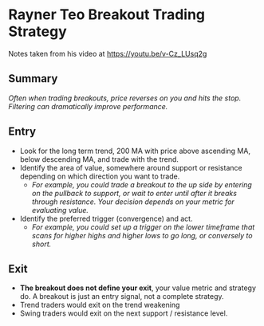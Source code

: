 # Rayner Teo Breakout Trading Strategy
Notes taken from his video at https://youtu.be/v-Cz_LUsq2g

## Summary
*Often when trading breakouts, price reverses on you and hits the stop. Filtering can dramatically improve performance.*

## Entry
- Look for the long term trend, 200 MA with price above ascending MA, below descending MA, and trade with the trend.
- Identify the area of value, somewhere around support or resistance depending on which direction you want to trade.
  - *For example, you could trade a breakout to the up side by entering on the pullback to support, or wait to enter until after it breaks through resistance. Your decision depends on your metric for evaluating value.*
- Identify the preferred trigger (convergence) and act.
  - *For example, you could set up a trigger on the lower timeframe that scans for higher highs and higher lows to go long, or conversely to short.*

## Exit
- **The breakout does not define your exit**, your value metric and strategy do. A breakout is just an entry signal, not a complete strategy.
- Trend traders would exit on the trend weakening
- Swing traders would exit on the next support / resistance level.